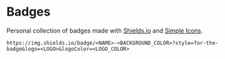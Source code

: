 # Badges

Personal collection of badges made with [Shields.io](https://shields.io/) and [Simple Icons](https://simpleicons.org/).

```
https://img.shields.io/badge/<NAME>-<BACKGROUND_COLOR>?style=for-the-badge&logo=<LOGO>&logoColor=<LOGO_COLOR>
```
